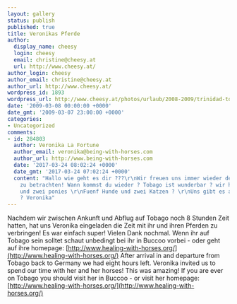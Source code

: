 ```yaml
---
layout: gallery
status: publish
published: true
title: Veronikas Pferde
author:
  display_name: cheesy
  login: cheesy
  email: christine@cheesy.at
  url: http://www.cheesy.at/
author_login: cheesy
author_email: christine@cheesy.at
author_url: http://www.cheesy.at/
wordpress_id: 1893
wordpress_url: http://www.cheesy.at/photos/urlaub/2008-2009/trinidad-tobago/veronikas-pferde/
date: '2009-03-08 00:00:00 +0000'
date_gmt: '2009-03-07 23:00:00 +0000'
categories:
- Uncategorized
comments:
- id: 284803
  author: Veronika La Fortune
  author_email: veronika@being-with-horses.com
  author_url: http://www.being-with-horses.com
  date: '2017-03-24 08:02:24 +0000'
  date_gmt: '2017-03-24 07:02:24 +0000'
  content: "Hallo wie geht es dir ???\r\nWir freuen uns immer wieder deine Bilder
    zu betrachten! Wann kommst du wieder ? Tobago ist wunderbar ? wir haben 9 Pferde
    und zwei ponies \r\nFuenf Hunde und zwei Katzen ? \r\nUns gibt es auch auf www.healing-with-horses.org\r\nDanke
    ? Veronika"
---
```

Nachdem wir zwischen Ankunft und Abflug auf Tobago noch 8 Stunden Zeit hatten, hat uns Veronika eingeladen die Zeit mit ihr und ihren Pferden zu verbringen! Es war einfach super! Vielen Dank nochmal. Wenn ihr auf Tobago sein solltet schaut unbedingt bei ihr in Buccoo vorbei - oder geht auf ihre homepage: [http://www.healing-with-horses.org/](http://www.healing-with-horses.org/)
After arrival in and departure from Tobago back to Germany we had eight hours left. Veronika invited us to spend our time with her and her horses! This was amazing! If you are ever on Tobago you should visit her in Buccoo - or visit her homepage: [http://www.healing-with-horses.org/](http://www.healing-with-horses.org/)